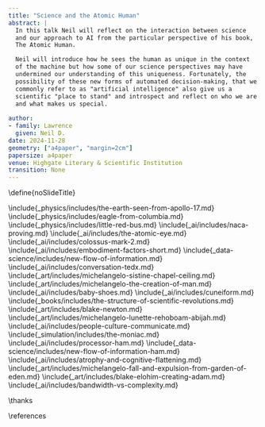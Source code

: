 ```yaml
---
title: "Science and the Atomic Human"
abstract: |
  In this talk Neil will reflect on the interaction between science
  and our approach to AI from the particular perspective of his book,
  The Atomic Human.

  Neil will introduce how he sees the human as unique in the context
  of the machine but how some of our science perspectives may have
  undermined our understanding of this uniqueness. Fortunately, the
  possibility of these new forms of automated decision-making, that we
  commonly refer to as "artificial intelligence" also give us a
  scientific "place to stand" and introspect and reflect on who we are
  and what makes us special.
   
author:
- family: Lawrence
  given: Neil D.
date: 2024-11-28
geometry: ["a4paper", "margin=2cm"]
papersize: a4paper
venue: Highgate Literary & Scientific Institution
transition: None
---
```

\define{noSlideTitle}

\include{_physics/includes/the-earth-seen-from-apollo-17.md}
\include{_physics/includes/eagle-from-columbia.md}
\include{_physics/includes/little-red-bus.md}
\include{_ai/includes/naca-proving.md}
\include{_ai/includes/the-atomic-eye.md}
\include{_ai/includes/colossus-mark-2.md}
\include{_ai/includes/embodiment-factors-short.md}
\include{_data-science/includes/new-flow-of-information.md}
\include{_ai/includes/conversation-tedx.md}
\include{_art/includes/michelangelo-sistine-chapel-ceiling.md}
\include{_art/includes/michelangelo-the-creation-of-man.md}
\include{_ai/includes/baby-shoes.md}
\include{_ai/includes/cuneiform.md}
\include{_books/includes/the-structure-of-scientific-revolutions.md}
\include{_art/includes/blake-newton.md}
\include{_art/includes/michelangelo-lunette-rehoboam-abijah.md}
\include{_ai/includes/people-culture-communicate.md}
\include{_simulation/includes/the-moniac.md}
\include{_ai/includes/processor-ham.md}
\include{_data-science/includes/new-flow-of-information-ham.md}
\include{_ai/includes/atrophy-and-cognitive-flattening.md}
\include{_art/includes/michelangelo-fall-and-expulsion-from-garden-of-eden.md}
\include{_art/includes/blake-elohim-creating-adam.md}
\include{_ai/includes/bandwidth-vs-complexity.md}

\thanks

\references
